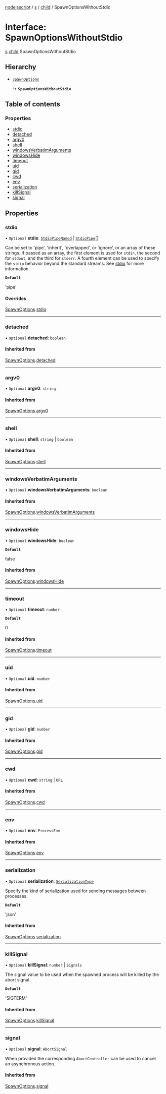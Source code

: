 [nodejsscript](../README.md) / [s](../modules/s.md) / [child](../modules/s.child.md) / SpawnOptionsWithoutStdio

# Interface: SpawnOptionsWithoutStdio

[s](../modules/s.md).[child](../modules/s.child.md).SpawnOptionsWithoutStdio

## Hierarchy

- [`SpawnOptions`](s.child.SpawnOptions.md)

  ↳ **`SpawnOptionsWithoutStdio`**

## Table of contents

### Properties

- [stdio](s.child.SpawnOptionsWithoutStdio.md#stdio)
- [detached](s.child.SpawnOptionsWithoutStdio.md#detached)
- [argv0](s.child.SpawnOptionsWithoutStdio.md#argv0)
- [shell](s.child.SpawnOptionsWithoutStdio.md#shell)
- [windowsVerbatimArguments](s.child.SpawnOptionsWithoutStdio.md#windowsverbatimarguments)
- [windowsHide](s.child.SpawnOptionsWithoutStdio.md#windowshide)
- [timeout](s.child.SpawnOptionsWithoutStdio.md#timeout)
- [uid](s.child.SpawnOptionsWithoutStdio.md#uid)
- [gid](s.child.SpawnOptionsWithoutStdio.md#gid)
- [cwd](s.child.SpawnOptionsWithoutStdio.md#cwd)
- [env](s.child.SpawnOptionsWithoutStdio.md#env)
- [serialization](s.child.SpawnOptionsWithoutStdio.md#serialization)
- [killSignal](s.child.SpawnOptionsWithoutStdio.md#killsignal)
- [signal](s.child.SpawnOptionsWithoutStdio.md#signal)

## Properties

### stdio

• `Optional` **stdio**: [`StdioPipeNamed`](../modules/s.child.md#stdiopipenamed) \| [`StdioPipe`](../modules/s.child.md#stdiopipe)[]

Can be set to 'pipe', 'inherit', 'overlapped', or 'ignore', or an array of these strings.
If passed as an array, the first element is used for `stdin`, the second for
`stdout`, and the third for `stderr`. A fourth element can be used to
specify the `stdio` behavior beyond the standard streams. See
[stdio](../classes/s.child.ChildProcess.md#stdio) for more information.

**`Default`**

'pipe'

#### Overrides

[SpawnOptions](s.child.SpawnOptions.md).[stdio](s.child.SpawnOptions.md#stdio)

___

### detached

• `Optional` **detached**: `boolean`

#### Inherited from

[SpawnOptions](s.child.SpawnOptions.md).[detached](s.child.SpawnOptions.md#detached)

___

### argv0

• `Optional` **argv0**: `string`

#### Inherited from

[SpawnOptions](s.child.SpawnOptions.md).[argv0](s.child.SpawnOptions.md#argv0)

___

### shell

• `Optional` **shell**: `string` \| `boolean`

#### Inherited from

[SpawnOptions](s.child.SpawnOptions.md).[shell](s.child.SpawnOptions.md#shell)

___

### windowsVerbatimArguments

• `Optional` **windowsVerbatimArguments**: `boolean`

#### Inherited from

[SpawnOptions](s.child.SpawnOptions.md).[windowsVerbatimArguments](s.child.SpawnOptions.md#windowsverbatimarguments)

___

### windowsHide

• `Optional` **windowsHide**: `boolean`

**`Default`**

false

#### Inherited from

[SpawnOptions](s.child.SpawnOptions.md).[windowsHide](s.child.SpawnOptions.md#windowshide)

___

### timeout

• `Optional` **timeout**: `number`

**`Default`**

0

#### Inherited from

[SpawnOptions](s.child.SpawnOptions.md).[timeout](s.child.SpawnOptions.md#timeout)

___

### uid

• `Optional` **uid**: `number`

#### Inherited from

[SpawnOptions](s.child.SpawnOptions.md).[uid](s.child.SpawnOptions.md#uid)

___

### gid

• `Optional` **gid**: `number`

#### Inherited from

[SpawnOptions](s.child.SpawnOptions.md).[gid](s.child.SpawnOptions.md#gid)

___

### cwd

• `Optional` **cwd**: `string` \| `URL`

#### Inherited from

[SpawnOptions](s.child.SpawnOptions.md).[cwd](s.child.SpawnOptions.md#cwd)

___

### env

• `Optional` **env**: `ProcessEnv`

#### Inherited from

[SpawnOptions](s.child.SpawnOptions.md).[env](s.child.SpawnOptions.md#env)

___

### serialization

• `Optional` **serialization**: [`SerializationType`](../modules/s.child.md#serializationtype)

Specify the kind of serialization used for sending messages between processes.

**`Default`**

'json'

#### Inherited from

[SpawnOptions](s.child.SpawnOptions.md).[serialization](s.child.SpawnOptions.md#serialization)

___

### killSignal

• `Optional` **killSignal**: `number` \| `Signals`

The signal value to be used when the spawned process will be killed by the abort signal.

**`Default`**

'SIGTERM'

#### Inherited from

[SpawnOptions](s.child.SpawnOptions.md).[killSignal](s.child.SpawnOptions.md#killsignal)

___

### signal

• `Optional` **signal**: `AbortSignal`

When provided the corresponding `AbortController` can be used to cancel an asynchronous action.

#### Inherited from

[SpawnOptions](s.child.SpawnOptions.md).[signal](s.child.SpawnOptions.md#signal)
